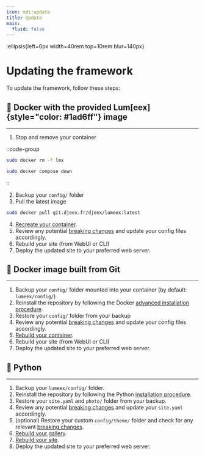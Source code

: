 ```yaml
---
icon: mdi:update
title: Update
main:
  fluid: false
---
```

:ellipsis{left=0px width=40rem top=10rem blur=140px}
# Updating the framework

To update the framework, follow these steps:

## 🐳 Docker with the provided **Lum[eex]{style="color: #1ad6ff"}** image
---

1. Stop and remove your container

::code-group
```sh [Docker run]
sudo docker rm -f lmx
```
```sh [Docker compose]
sudo docker compose down
```
::

2. Backup your `config/` folder
3. Pull the latest image
```sh
sudo docker pull git.djeex.fr/djeex/lumeex:latest
```
4. [Recreate your container](/getting-started/quick-start).
5. Review any potential [breaking changes](https://git.djeex.fr/Djeex/lumeex/releases) and update your config files accordingly.
6. Rebuild your site (from WebUI or CLI)
7. Deploy the updated site to your preferred web server.

## 🐳 Docker image built from Git 
---
1. Backup your `config/` folder mounted into your container (by default: `lumeex/config/`)
2. Reinstall the repository by following the Docker [advanced installation procedure](/getting-started/advanced#docker-installation).
3. Restore your `config/` folder from your backup
4. Review any potential [breaking changes](https://git.djeex.fr/Djeex/lumeex/releases) and update your config files accordingly.
5. [Rebuild your container](/getting-started/advanced#from-git-repository).
6. Rebuild your site (from WebUI or CLI)
7. Deploy the updated site to your preferred web server.

## 🐍 Python
---

1. Backup your `lumeex/config/` folder.
2. Reinstall the repository by following the Python [installation procedure](/getting-started/advanced#python-installation).
3. Restore your `site.yaml` and `photo/` folder from your backup.
4. Review any potential [breaking changes](https://git.djeex.fr/Djeex/lumeex/releases) and update your `site.yaml` accordingly.
5. (optional) Restore your custom `config/theme/` folder and check for any relevant [breaking changes](https://git.djeex.fr/Djeex/lumeex/releases).
6. [Rebuild your gallery](/cli-users/gallery#building-your-gallery).
7. [Rebuild your site](/cli-users/build#build-the-site).
8. Deploy the updated site to your preferred web server.